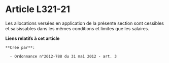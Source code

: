 # Article L321-21

Les allocations versées en application de la présente section sont cessibles et saisissables dans les mêmes conditions et
limites que les salaires.

**Liens relatifs à cet article**

	**Créé par**:

	  - Ordonnance n°2012-788 du 31 mai 2012 - art. 3

